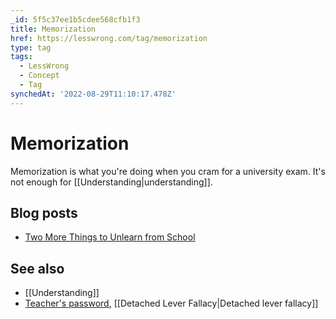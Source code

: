 ```yaml
---
_id: 5f5c37ee1b5cdee568cfb1f3
title: Memorization
href: https://lesswrong.com/tag/memorization
type: tag
tags:
  - LessWrong
  - Concept
  - Tag
synchedAt: '2022-08-29T11:10:17.478Z'
---
```

# Memorization

Memorization is what you're doing when you cram for a university exam. It's not enough for [[Understanding|understanding]].

## Blog posts

*   [Two More Things to Unlearn from School](http://lesswrong.com/lw/i2/two_more_things_to_unlearn_from_school/)

## See also

*   [[Understanding]]
*   [Teacher's password](https://wiki.lesswrong.com/wiki/Teacher's_password), [[Detached Lever Fallacy|Detached lever fallacy]]